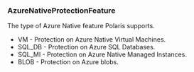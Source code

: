 ### AzureNativeProtectionFeature
The type of Azure Native feature Polaris supports.

- VM - Protection on Azure Native Virtual Machines.
- SQL_DB - Protection on Azure SQL Databases.
- SQL_MI - Protection on Azure Native Managed Instances.
- BLOB - Protection on Azure blobs.
